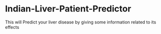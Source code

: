 # Indian-Liver-Patient-Predictor
This will Predict your liver disease by giving some information related to its effects
